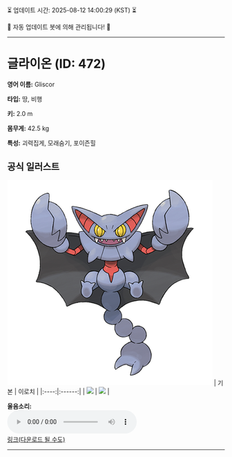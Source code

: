 
⏳ 업데이트 시간: 2025-08-12 14:00:29 (KST) ⏳

🤖 자동 업데이트 봇에 의해 관리됩니다! 🤖

---

# 글라이온 (ID: 472)
**영어 이름:** Gliscor

**타입:** 땅, 비행

**키:** 2.0 m

**몸무게:** 42.5 kg

**특성:** 괴력집게, 모래숨기, 포이즌힐

## 공식 일러스트
![](https://raw.githubusercontent.com/PokeAPI/sprites/master/sprites/pokemon/other/official-artwork/472.png)
| 기본 | 이로치 |
|:----:|:------:|
| <img src="http://play.pokemonshowdown.com/sprites/ani/gliscor.gif" width="200"> | <img src="http://play.pokemonshowdown.com/sprites/ani-shiny/gliscor.gif" width="200"> |

**울음소리:**<br><audio controls src="https://raw.githubusercontent.com/PokeAPI/cries/main/cries/pokemon/latest/472.ogg"></audio><br> [링크(다운로드 될 수도)](https://raw.githubusercontent.com/PokeAPI/cries/main/cries/pokemon/latest/472.ogg)


---
